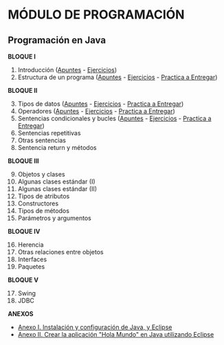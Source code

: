 # MÓDULO DE PROGRAMACIÓN

## Programación en Java

__BLOQUE I__

01. Introducción ([Apuntes](./java/apuntes/ut01_introduccion.md) - [Ejercicios](./java/ejercicios/ut01_introduccion.md))
02. Estructura de un programa ([Apuntes](./java/apuntes/ut02_estructura_de_un_programa_en_java.md) - [Ejercicios](./java/ejercicios/ut02_estructura_de_un_programa_en_java.md) - [Practica a Entregar](./java/practicas_a_entregar/ut02_estructura_de_un_programa_en_java.md))

__BLOQUE II__

03. Tipos de datos ([Apuntes](./java/apuntes/ut03_tipos_primitivos_de_datos.md) - [Ejercicios](./java/ejercicios/ut03_tipos_primitivos_de_datos.md) - [Practica a Entregar](./java/practicas_a_entregar/ut03_tipos_primitivos_de_datos.md))
04. Operadores ([Apuntes](./java/apuntes/ut04_operadores.md) - [Ejercicios](./java/ejercicios/ut04_operadores.md) - [Practica a Entregar](./java/practicas_a_entregar/ut04_operadores.md))
05. Sentencias condicionales y bucles ([Apuntes](./java/apuntes/ut05_entencias_condicionales_y_bucles.md) - [Ejercicios](./java/ejercicios/ut03_entencias_condicionales_y_bucles.md) - [Practica a Entregar](./java/practicas_a_entregar/ut03_entencias_condicionales_y_bucles.md))
06. Sentencias repetitivas
07. Otras sentencias
08. Sentencia return y métodos

__BLOQUE III__

09. Objetos y clases
10. Algunas clases estándar (I)
11. Algunas clases estándar (II)
12. Tipos de atributos
13. Constructores
14. Tipos de métodos
15. Parámetros y argumentos

__BLOQUE IV__

16. Herencia
17. Otras relaciones entre objetos
18. Interfaces
19. Paquetes

__BLOQUE V__

17. Swing
18. JDBC

__ANEXOS__

* [Anexo  I. Instalación y configuración de Java, y Eclipse](./java/anexos/anexo_i.md)
* [Anexo II. Crear la aplicación "Hola Mundo" en Java utilizando Eclipse](./java/anexos/anexo_ii.md)
